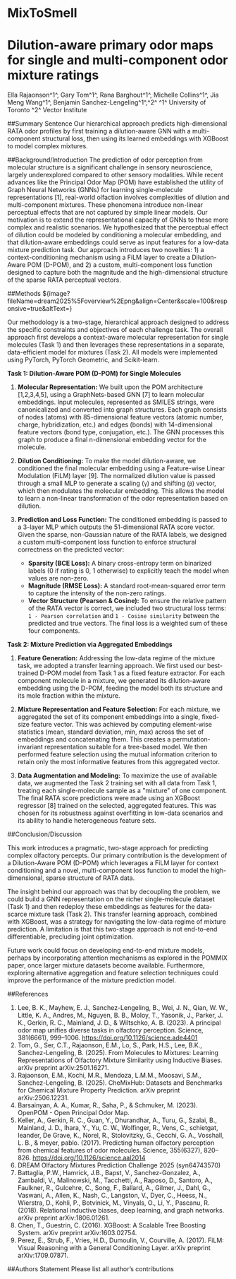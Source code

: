 # MixToSmell

# Dilution-aware primary odor maps for single and multi-component odor mixture ratings

Ella Rajaonson^1^, Gary Tom^1^, Rana Barghout^1^, Michelle Collins^1^, Jia Meng Wang^1^, Benjamin Sanchez-Lengeling^1^,^2^
^1^ University of Toronto
^2^ Vector Institute

##Summary Sentence
Our hierarchical approach predicts high-dimensional RATA odor profiles by first training a dilution-aware GNN with a multi-component structural loss, then using its learned embeddings with XGBoost to model complex mixtures.

##Background/Introduction
The prediction of odor perception from molecular structure is a significant challenge in sensory neuroscience, largely underexplored compared to other sensory modalities. While recent advances like the Principal Odor Map (POM) have established the utility of Graph Neural Networks (GNNs) for learning single-molecule representations [1], real-world olfaction involves complexities of dilution and multi-component mixtures. These phenomena introduce non-linear perceptual effects that are not captured by simple linear models.
Our motivation is to extend the representational capacity of GNNs to these more complex and realistic scenarios. We hypothesized that the perceptual effect of dilution could be modeled by conditioning a molecular embedding, and that dilution-aware embeddings could serve as input features for a low-data mixture prediction task. Our approach introduces two novelties: 1) a context-conditioning mechanism using a FiLM layer to create a Dilution-Aware POM (D-POM), and 2) a custom, multi-component loss function designed to capture both the magnitude and the high-dimensional structure of the sparse RATA perceptual vectors.

##Methods
${image?fileName=dream2025%5Foverview%2Epng&align=Center&scale=100&responsive=true&altText=}

Our methodology is a two-stage, hierarchical approach designed to address the specific constraints and objectives of each challenge task. The overall approach first develops a context-aware molecular representation for single molecules (Task 1) and then leverages these representations in a separate, data-efficient model for mixtures (Task 2). All models were implemented using PyTorch, PyTorch Geometric, and Scikit-learn.

**Task 1: Dilution-Aware POM (D-POM) for Single Molecules**

1.  **Molecular Representation:** We built upon the POM architecture [1,2,3,4,5], using a GraphNets-based GNN [7] to learn molecular embeddings. Input molecules, represented as SMILES strings, were canonicalized and converted into graph structures. Each graph consists of nodes (atoms) with 85-dimensional feature vectors (atomic number, charge, hybridization, etc.) and edges (bonds) with 14-dimensional feature vectors (bond type, conjugation, etc.). The GNN processes this graph to produce a final n-dimensional embedding vector for the molecule.

2.  **Dilution Conditioning:** To make the model dilution-aware, we conditioned the final molecular embedding using a Feature-wise Linear Modulation (FiLM) layer [9]. The normalized dilution value is passed through a small MLP to generate a scaling (`γ`) and shifting (`β`) vector, which then modulates the molecular embedding. This allows the model to learn a non-linear transformation of the odor representation based on dilution.

3.  **Prediction and Loss Function:** The conditioned embedding is passed to a 3-layer MLP which outputs the 51-dimensional RATA score vector. Given the sparse, non-Gaussian nature of the RATA labels, we designed a custom multi-component loss function to enforce structural correctness on the predicted vector:
    *   **Sparsity (BCE Loss):** A binary cross-entropy term on binarized labels (0 if rating is 0, 1 otherwise) to explicitly teach the model when values are non-zero.
    *   **Magnitude (RMSE Loss):** A standard root-mean-squared error term to capture the intensity of the non-zero ratings.
    *   **Vector Structure (Pearson & Cosine):** To ensure the relative pattern of the RATA vector is correct, we included two structural loss terms: `1 - Pearson correlation` and `1 - Cosine similarity` between the predicted and true vectors.
 The final loss is a weighted sum of these four components.

**Task 2: Mixture Prediction via Aggregated Embeddings**

1.  **Feature Generation:** Addressing the low-data regime of the mixture task, we adopted a transfer learning approach. We first used our best-trained D-POM model from Task 1 as a fixed feature extractor. For each component molecule in a mixture, we generated its dilution-aware embedding using the D-POM, feeding the model both its structure and its mole fraction within the mixture.

2.  **Mixture Representation and Feature Selection:** For each mixture, we aggregated the set of its component embeddings into a single, fixed-size feature vector. This was achieved by computing element-wise statistics (mean, standard deviation, min, max) across the set of embeddings and concatenating them. This creates a permutation-invariant representation suitable for a tree-based model. We then performed feature selection using the mutual information criterion to retain only the most informative features from this aggregated vector.

3.  **Data Augmentation and Modeling:** To maximize the use of available data, we augmented the Task 2 training set with all data from Task 1, treating each single-molecule sample as a "mixture" of one component. The final RATA score predictions were made using an XGBoost regressor [8] trained on the selected, aggregated features. This was chosen for its robustness against overfitting in low-data scenarios and its ability to handle heterogeneous feature sets.


##Conclusion/Discussion

This work introduces a pragmatic, two-stage approach for predicting complex olfactory percepts. Our primary contribution is the development of a Dilution-Aware POM (D-POM) which leverages a FiLM layer for context conditioning and a novel, multi-component loss function to model the high-dimensional, sparse structure of RATA data.

The insight behind our approach was that by decoupling the problem, we could build a GNN representation on the richer single-molecule dataset (Task 1) and then redeploy these embeddings as features for the data-scarce mixture task (Task 2). This transfer learning approach, combined with XGBoost, was a strategy for navigating the low-data regime of mixture prediction. A limitation is that this two-stage approach is not end-to-end differentiable, precluding joint optimization.

Future work could focus on developing end-to-end mixture models, perhaps by incorporating attention mechanisms as explored in the POMMIX paper, once larger mixture datasets become available. Furthermore, exploring alternative aggregation and feature selection techniques could improve the performance of the mixture prediction model.

##References

1. Lee, B. K., Mayhew, E. J., Sanchez-Lengeling, B., Wei, J. N., Qian, W. W., Little, K. A., Andres, M., Nguyen, B. B., Moloy, T., Yasonik, J., Parker, J. K., Gerkin, R. C., Mainland, J. D., & Wiltschko, A. B. (2023). A principal odor map unifies diverse tasks in olfactory perception. Science, 381(6661), 999–1006. https://doi.org/10.1126/science.ade4401
2. Tom, G., Ser, C.T., Rajaonson, E.M., Lo, S., Park, H.S., Lee, B.K., Sanchez-Lengeling, B. (2025). From Molecules to Mixtures: Learning Representations of Olfactory Mixture Similarity using Inductive Biases. arXiv preprint arXiv:2501.16271.
3. Rajaonson, E.M., Kochi, M.R., Mendoza, L.M.M., Moosavi, S.M., Sanchez-Lengeling, B. (2025). CheMixHub: Datasets and Benchmarks for Chemical Mixture Property Prediction. arXiv preprint arXiv:2506.12231.
4. Barsainyan, A. A., Kumar, R., Saha, P., & Schmuker, M. (2023). OpenPOM - Open Principal Odor Map.
5. Keller, A., Gerkin, R. C., Guan, Y., Dhurandhar, A., Turu, G., Szalai, B., Mainland, J. D., Ihara, Y., Yu, C. W., Wolfinger, R., Vens, C., schietgat, leander, De Grave, K., Norel, R., Stolovitzky, G., Cecchi, G. A., Vosshall, L. B., & meyer, pablo. (2017). Predicting human olfactory perception from chemical features of odor molecules. Science, 355(6327), 820–826. https://doi.org/10.1126/science.aal2014
6. DREAM Olfactory Mixtures Prediction Challenge 2025 (syn64743570)
7. Battaglia, P.W., Hamrick, J.B., Bapst, V., Sanchez-Gonzalez, A., Zambaldi, V., Malinowski, M., Tacchetti, A., Raposo, D., Santoro, A., Faulkner, R., Gulcehre, C., Song, F., Ballard, A., Gilmer, J., Dahl, G., Vaswani, A., Allen, K., Nash, C., Langston, V., Dyer, C., Heess, N., Wierstra, D., Kohli, P., Botvinick, M., Vinyals, O., Li, Y., Pascanu, R. (2018). Relational inductive biases, deep learning, and graph networks. arXiv preprint arXiv:1806.01261.
8. Chen, T., Guestrin, C. (2016). XGBoost: A Scalable Tree Boosting System. arXiv preprint arXiv:1603.02754.
9. Perez, E., Strub, F., Vries, H.D., Dumoulin, V., Courville, A. (2017). FiLM: Visual Reasoning with a General Conditioning Layer. arXiv preprint arXiv:1709.07871.

##Authors Statement
Please list all author’s contributions

